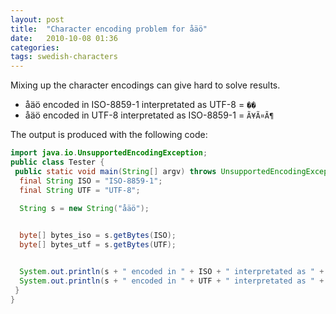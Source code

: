 ```yaml
---
layout: post
title:  "Character encoding problem for åäö"
date:   2010-10-08 01:36
categories:
tags: swedish-characters
---
```


Mixing up the character encodings can give hard to solve results.

- åäö encoded in ISO-8859-1 interpretated as UTF-8 = `��`
- åäö encoded in UTF-8 interpretated as ISO-8859-1 = `Ã¥Ã¤Ã¶`


The output is produced with the following code:

```java
import java.io.UnsupportedEncodingException;
public class Tester {
 public static void main(String[] argv) throws UnsupportedEncodingException{
  final String ISO = "ISO-8859-1";
  final String UTF = "UTF-8";
  
  String s = new String("åäö");


  byte[] bytes_iso = s.getBytes(ISO);
  byte[] bytes_utf = s.getBytes(UTF);


  System.out.println(s + " encoded in " + ISO + " interpretated as " + UTF + " = " + new String(bytes_iso, UTF));
  System.out.println(s + " encoded in " + UTF + " interpretated as " + ISO + " = " + new String(bytes_utf, ISO));
 }
}
```
